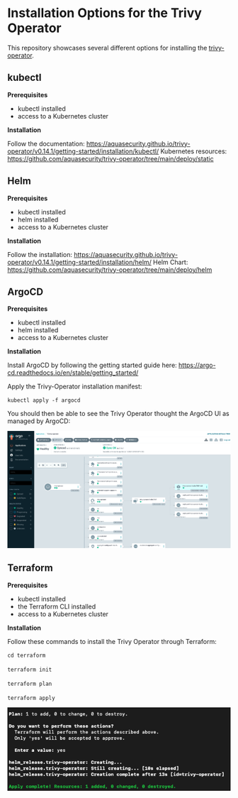 # Installation Options for the Trivy Operator

This repository showcases several different options for installing the [trivy-operator](https://github.com/aquasecurity/trivy-operator/tree/main).

## kubectl

**Prerequisites**

* kubectl installed
* access to a Kubernetes cluster

**Installation**

Follow the documentation: https://aquasecurity.github.io/trivy-operator/v0.14.1/getting-started/installation/kubectl/
Kubernetes resources: https://github.com/aquasecurity/trivy-operator/tree/main/deploy/static

## Helm 

**Prerequisites**

* kubectl installed
* helm installed
* access to a Kubernetes cluster

**Installation**

Follow the installation: https://aquasecurity.github.io/trivy-operator/v0.14.1/getting-started/installation/helm/
Helm Chart: https://github.com/aquasecurity/trivy-operator/tree/main/deploy/helm

## ArgoCD

**Prerequisites**

* kubectl installed
* helm installed
* access to a Kubernetes cluster

**Installation**

Install ArgoCD by following the getting started guide here: https://argo-cd.readthedocs.io/en/stable/getting_started/

Apply the Trivy-Operator installation manifest:

```
kubectl apply -f argocd
```

You should then be able to see the Trivy Operator thought the ArgoCD UI as managed by ArgoCD:

![The Trivy Operator in ArgoCD](./img/trivy-operator-argocd.png)

## Terraform 

**Prerequisites**

* kubectl installed
* the Terraform CLI installed
* access to a Kubernetes cluster

**Installation**

Follow these commands to install the Trivy Operator through Terraform:
```
cd terraform

terraform init

terraform plan

terraform apply
```

![The Trivy Operator installed through terraform](./img/trivy-operator-terraform.png)
